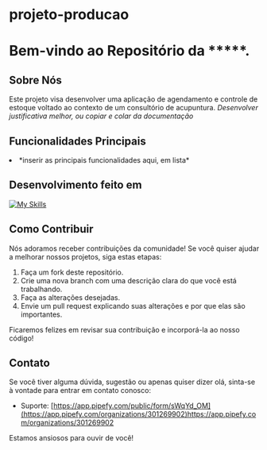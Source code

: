 # projeto-producao

# Bem-vindo ao Repositório da *****.

<!-- *código da imagem aqui quando a gente tiver a logo* -->

## Sobre Nós

Este projeto visa desenvolver uma aplicação de agendamento e controle de estoque voltado ao contexto de um consultório de acupuntura. *Desenvolver justificativa melhor, ou copiar e colar da documentação*

## Funcionalidades Principais

<li>*inserir as principais funcionalidades aqui, em lista*</li>

## Desenvolvimento feito em
[![My Skills](https://skills.thijs.gg/icons?i=html,css,js,nodejs,mysql,py,kotlin,figma)](https://skills.thijs.gg)

## Como Contribuir

Nós adoramos receber contribuições da comunidade! Se você quiser ajudar a melhorar nossos projetos, siga estas etapas:

1. Faça um fork deste repositório.
2. Crie uma nova branch com uma descrição clara do que você está trabalhando.
3. Faça as alterações desejadas.
4. Envie um pull request explicando suas alterações e por que elas são importantes.

Ficaremos felizes em revisar sua contribuição e incorporá-la ao nosso código!

## Contato

Se você tiver alguma dúvida, sugestão ou apenas quiser dizer olá, sinta-se à vontade para entrar em contato conosco:

- Suporte: [https://app.pipefy.com/public/form/sWqYd_OM](https://app.pipefy.com/organizations/301269902)https://app.pipefy.com/organizations/301269902

Estamos ansiosos para ouvir de você!
